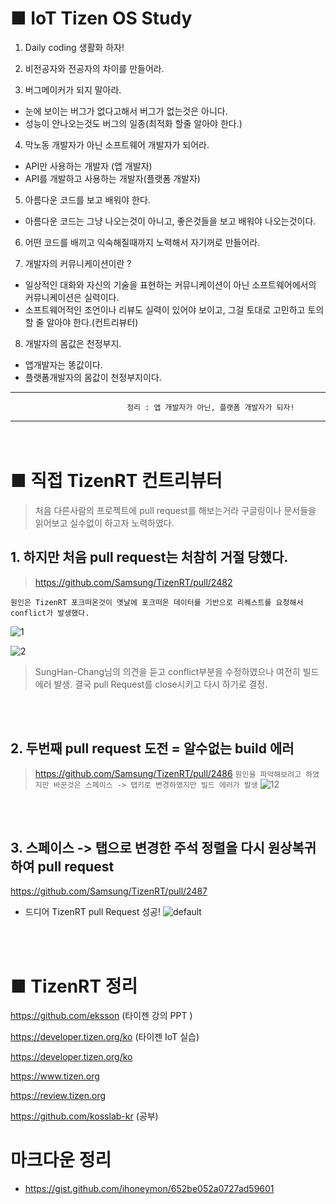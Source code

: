 # ■ IoT Tizen OS Study

1. Daily coding 생활화 하자!

2. 비전공자와 전공자의 차이를 만들어라.

3. 버그메이커가 되지 말아라. 
- 눈에 보이는 버그가 없다고해서 버그가 없는것은 아니다.
- 성능이 안나오는것도 버그의 일종(최적화 할줄 알아야 한다.)

4. 막노동 개발자가 아닌 소프트웨어 개발자가 되어라.
- API만 사용하는 개발자 (앱 개발자)
- API를 개발하고 사용하는 개발자(플랫폼 개발자)

5. 아름다운 코드를 보고 배워야 한다.
- 아름다운 코드는 그냥 나오는것이 아니고, 좋은것들을 보고 배워야 나오는것이다. 

6. 어떤 코드를 배끼고 익숙해질때까지 노력해서 자기꺼로 만들어라.

7. 개발자의 커뮤니케이션이란 ?
- 일상적인 대화와 자신의 기술을 표현하는 커뮤니케이션이 아닌 소프트웨어에서의 커뮤니케이션은 실력이다.
- 소프트웨어적인 조언이나 리뷰도 실력이 있어야 보이고, 그걸 토대로 고민하고 토의할 줄 알아야 한다.(컨트리뷰터)

8. 개발자의 몸값은 천정부지.
- 앱개발자는 똥값이다.
- 플랫폼개발자의 몸값이 천정부지이다. 

*****
                              정리 : 앱 개발자가 아닌, 플랫폼 개발자가 되자!
*****
　　　
# ■ 직접 TizenRT 컨트리뷰터 

> 처음 다른사람의 프로젝트에 pull request를 해보는거라 구글링이나 문서들을 읽어보고 실수없이 하고자 노력하였다. 

## 1. 하지만 처음 pull request는 처참히 거절 당했다.  
> https://github.com/Samsung/TizenRT/pull/2482

```원인은 TizenRT 포크떠온것이 옛날에 포크떠온 데이터를 기반으로 리퀘스트를 요청해서 conflict가 발생했다.```

![1](https://user-images.githubusercontent.com/35188271/48975737-588d3580-f0bb-11e8-9889-e75082f24043.png)

![2](https://user-images.githubusercontent.com/35188271/48975738-588d3580-f0bb-11e8-962a-6993fec438c8.PNG)

> SungHan-Chang님의 의견을 듣고 conflict부분을 수정하였으나 여전히 빌드 에러 발생. 결국 pull Request를 close시키고 다시 하기로 결정.

<br><br>

## 2. 두번째 pull request 도전 = 알수없는 build 에러
> https://github.com/Samsung/TizenRT/pull/2486
```원인을 파악해보려고 하였지만 바꾼것은 스페이스 -> 탭키로 변경하였지만 빌드 에러가 발생```
![12](https://user-images.githubusercontent.com/35188271/48976093-c6d5f600-f0c3-11e8-86c1-f51c526ec325.PNG)

<br><br>

## 3. 스페이스 -> 탭으로 변경한 주석 정렬을 다시 원상복귀하여 pull request
https://github.com/Samsung/TizenRT/pull/2487

- 드디어 TizenRT pull Request 성공!
![default](https://user-images.githubusercontent.com/35188271/48975719-9b024280-f0ba-11e8-8517-8f3da226ee58.PNG)



<br><br>


# ■ TizenRT 정리 

https://github.com/eksson (타이젠 강의 PPT )

https://developer.tizen.org/ko (타이젠 IoT 실습)

https://developer.tizen.org/ko

https://www.tizen.org

https://review.tizen.org

https://github.com/kosslab-kr  (공부)


# 마크다운 정리
- https://gist.github.com/ihoneymon/652be052a0727ad59601




